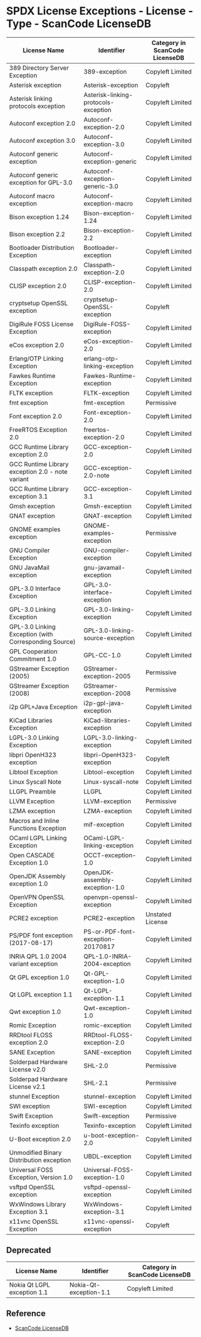 # SPDX License Exceptions - License - Type - ScanCode LicenseDB

| License Name | Identifier | Category in ScanCode LicenseDB |
| ------------ | ---------- | ------------------------------ |
| 389 Directory Server Exception | 389-exception | Copyleft Limited |
| Asterisk exception | Asterisk-exception | Copyleft |
| Asterisk linking protocols exception | Asterisk-linking-protocols-exception | Copyleft Limited |
| Autoconf exception 2.0 | Autoconf-exception-2.0 | Copyleft Limited |
| Autoconf exception 3.0 | Autoconf-exception-3.0 | Copyleft Limited |
| Autoconf generic exception | Autoconf-exception-generic | Copyleft Limited |
| Autoconf generic exception for GPL-3.0 | Autoconf-exception-generic-3.0 | Copyleft Limited |
| Autoconf macro exception | Autoconf-exception-macro | Copyleft Limited |
| Bison exception 1.24 | Bison-exception-1.24 | Copyleft Limited |
| Bison exception 2.2 | Bison-exception-2.2 | Copyleft Limited |
| Bootloader Distribution Exception | Bootloader-exception | Copyleft Limited |
| Classpath exception 2.0 | Classpath-exception-2.0 | Copyleft Limited |
| CLISP exception 2.0 | CLISP-exception-2.0 | Copyleft Limited |
| cryptsetup OpenSSL exception | cryptsetup-OpenSSL-exception | Copyleft |
| DigiRule FOSS License Exception | DigiRule-FOSS-exception | Copyleft Limited |
| eCos exception 2.0 | eCos-exception-2.0 | Copyleft Limited |
| Erlang/OTP Linking Exception | erlang-otp-linking-exception | Copyleft Limited |
| Fawkes Runtime Exception | Fawkes-Runtime-exception | Copyleft Limited |
| FLTK exception | FLTK-exception | Copyleft Limited |
| fmt exception | fmt-exception | Permissive |
| Font exception 2.0 | Font-exception-2.0 | Copyleft Limited |
| FreeRTOS Exception 2.0 | freertos-exception-2.0 | Copyleft Limited |
| GCC Runtime Library exception 2.0 | GCC-exception-2.0 | Copyleft Limited |
| GCC Runtime Library exception 2.0 - note variant | GCC-exception-2.0-note | Copyleft Limited |
| GCC Runtime Library exception 3.1 | GCC-exception-3.1 | Copyleft Limited |
| Gmsh exception | Gmsh-exception | Copyleft Limited |
| GNAT exception | GNAT-exception | Copyleft Limited |
| GNOME examples exception | GNOME-examples-exception | Permissive |
| GNU Compiler Exception | GNU-compiler-exception | Copyleft Limited |
| GNU JavaMail exception | gnu-javamail-exception | Copyleft Limited |
| GPL-3.0 Interface Exception | GPL-3.0-interface-exception | Copyleft Limited |
| GPL-3.0 Linking Exception | GPL-3.0-linking-exception | Copyleft Limited |
| GPL-3.0 Linking Exception (with Corresponding Source) | GPL-3.0-linking-source-exception | Copyleft Limited |
| GPL Cooperation Commitment 1.0 | GPL-CC-1.0 | Copyleft Limited |
| GStreamer Exception (2005) | GStreamer-exception-2005 | Permissive |
| GStreamer Exception (2008) | GStreamer-exception-2008 | Permissive |
| i2p GPL+Java Exception | i2p-gpl-java-exception | Copyleft Limited |
| KiCad Libraries Exception | KiCad-libraries-exception | Copyleft Limited |
| LGPL-3.0 Linking Exception | LGPL-3.0-linking-exception | Copyleft Limited |
| libpri OpenH323 exception | libpri-OpenH323-exception | Copyleft |
| Libtool Exception | Libtool-exception | Copyleft Limited |
| Linux Syscall Note | Linux-syscall-note | Copyleft Limited |
| LLGPL Preamble | LLGPL | Copyleft Limited |
| LLVM Exception | LLVM-exception | Permissive |
| LZMA exception | LZMA-exception | Copyleft Limited |
| Macros and Inline Functions Exception | mif-exception | Copyleft Limited |
| OCaml LGPL Linking Exception | OCaml-LGPL-linking-exception | Copyleft Limited |
| Open CASCADE Exception 1.0 | OCCT-exception-1.0 | Copyleft Limited |
| OpenJDK Assembly exception 1.0 | OpenJDK-assembly-exception-1.0 | Copyleft Limited |
| OpenVPN OpenSSL Exception | openvpn-openssl-exception | Copyleft Limited |
| PCRE2 exception | PCRE2-exception | Unstated License |
| PS/PDF font exception (2017-08-17) | PS-or-PDF-font-exception-20170817 | Copyleft Limited |
| INRIA QPL 1.0 2004 variant exception | QPL-1.0-INRIA-2004-exception | Copyleft Limited |
| Qt GPL exception 1.0 | Qt-GPL-exception-1.0 | Copyleft Limited |
| Qt LGPL exception 1.1 | Qt-LGPL-exception-1.1 | Copyleft Limited |
| Qwt exception 1.0 | Qwt-exception-1.0 | Copyleft Limited |
| Romic Exception | romic-exception | Copyleft Limited |
| RRDtool FLOSS exception 2.0 | RRDtool-FLOSS-exception-2.0 | Copyleft Limited |
| SANE Exception | SANE-exception | Copyleft Limited |
| Solderpad Hardware License v2.0 | SHL-2.0 | Permissive |
| Solderpad Hardware License v2.1 | SHL-2.1 | Permissive |
| stunnel Exception | stunnel-exception | Copyleft Limited |
| SWI exception | SWI-exception | Copyleft Limited |
| Swift Exception | Swift-exception | Permissive |
| Texinfo exception | Texinfo-exception | Copyleft Limited |
| U-Boot exception 2.0 | u-boot-exception-2.0 | Copyleft Limited |
| Unmodified Binary Distribution exception | UBDL-exception | Copyleft Limited |
| Universal FOSS Exception, Version 1.0 | Universal-FOSS-exception-1.0 | Copyleft Limited |
| vsftpd OpenSSL exception | vsftpd-openssl-exception | Copyleft Limited |
| WxWindows Library Exception 3.1 | WxWindows-exception-3.1 | Copyleft Limited |
| x11vnc OpenSSL Exception | x11vnc-openssl-exception | Copyleft |

## Deprecated

| License Name | Identifier | Category in ScanCode LicenseDB |
| ------------ | ---------- | ------------------------------ |
| Nokia Qt LGPL exception 1.1 | Nokia-Qt-exception-1.1 | Copyleft Limited |

## Reference

- [ScanCode LicenseDB](https://scancode-licensedb.aboutcode.org/)
